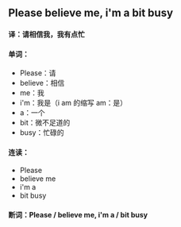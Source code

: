 ## Please believe me, i'm a bit busy

#### 译：请相信我，我有点忙

#### 单词：

- Please：请
- believe：相信
- me：我
- i'm：我是（i am 的缩写 am：是）
- a：一个
- bit：微不足道的
- busy：忙碌的

#### 连读：

- Please
- believe me
- i'm a
- bit busy

#### 断词：Please / believe me, i'm a / bit busy
